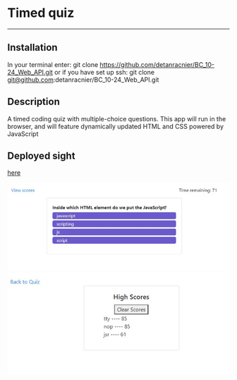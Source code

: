 # Timed quiz
* * *
## Installation
In your terminal enter:
git clone https://github.com/detanracnier/BC_10-24_Web_API.git
or if you have set up ssh:
git clone git@github.com:detanracnier/BC_10-24_Web_API.git

## Description
A timed coding quiz with multiple-choice questions. This app will run in the browser, and will feature dynamically updated HTML and CSS powered by JavaScript

## Deployed sight
[here](https://detanracnier.github.io/BC_10-24_Web_API/)

![screenshot of deployed web page](./images/readme_screenshot.jpg)
![screenshot of deployed web page](./images/readme_screenshot2.jpg)